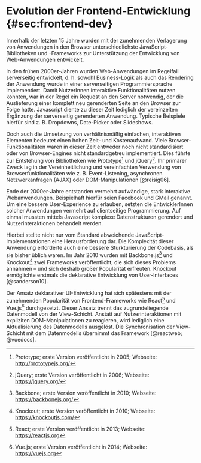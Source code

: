 # Evolution der Frontend-Entwicklung {#sec:frontend-dev}

Innerhalb der letzten 15 Jahre wurden mit der zunehmenden Verlagerung von Anwendungen in den Browser unterschiedlichste JavaScript-Bibliotheken und -Frameworks zur Unterstützung der Entwicklung von Web-Anwendungen entwickelt.

In den frühen 2000er-Jahren wurden Web-Anwendungen im Regelfall serverseitig entwickelt, d. h. sowohl Business-Logik als auch das Rendering der Anwendung wurde in einer serverseitigen Programmiersprache implementiert. Damit NutzerInnen interaktive Funktionalitäten nutzen konnten, war in der Regel ein Request an den Server notwendig, der die Auslieferung einer komplett neu gerenderten Seite an den Browser zur Folge hatte. Javascript diente zu dieser Zeit lediglich der vereinzelten Ergänzung der serverseitig gerenderten Anwendung. Typische Beispiele hierfür sind z. B. Dropdowns, Date-Picker oder Slideshows.

Doch auch die Umsetzung von verhältnismäßig einfachen, interaktiven Elementen bedeutet einen hohen Zeit- und Kostenaufwand. Viele Browser-Funktionalitäten waren in dieser Zeit entweder noch nicht standardisiert oder von Browser-Engines nicht standardgetreu implementiert. Dies führte zur Entstehung von Bibliotheken wie Prototype[^prototype] und jQuery[^jquery]. Ihr primärer Zweck lag in der Vereinheitlichung und vereinfachten Verwendung von Browserfunktionalitäten wie z. B. Event-Listening, asynchronen Netzwerkanfragen (AJAX) oder DOM-Manipulationen [@reisig06].

Ende der 2000er-Jahre entstanden vermehrt aufwändige, stark interaktive Webanwendungen. Beispielhaft hierfür seien Facebook und GMail genannt. Um eine bessere User-Experience zu erlauben, setzten die EntwicklerInnen solcher Anwendungen vermehrt auf clientseitige Programmierung. Auf einmal mussten mittels Javascript komplexe Datenstrukturen gerendert und Nutzerinteraktionen behandelt werden.

Hierbei stellte nicht nur vom Standard abweichende JavaScript-Implementationen eine Herausforderung dar. Die Komplexität dieser Anwendung erforderte auch eine bessere Sturkturierung der Codebasis, als sie bisher üblich waren. Im Jahr 2010 wurden mit Backbone.js[^backbone] und Knockout[^knockout] zwei Frameworks veröffentlicht, die sich dieses Problems annahmen – und sich deshalb großer Popularität erfreuten. Knockout ermöglichte erstmals die deklarative Entwicklung von User-Interfaces [@sanderson10].

Der Ansatz deklarativer UI-Entwicklung hat sich spätestens mit der zunehmenden Popularität von Frontend-Frameworks wie React[^react] und Vue.js[^vuejs] durchgesetzt. Dieser Ansatz trennt das zugrundeliegende Datenmodell von der View-Schicht. Anstatt auf Nutzerinteraktionen mit expliziten DOM-Manipulationen zu reagieren, wird lediglich eine Aktualisierung des Datenmodells ausgelöst. Die Synchronisation der View-Schicht mit dem Datenmodells übernimmt das Framework [@reactweb; @vuedocs].

[^prototype]: Prototype; erste Version veröffentlicht in 2005; Webseite: <http://prototypejs.org/>
[^jquery]: jQuery; erste Version veröffentlicht in 2006; Webseite: <https://jquery.org/>
[^backbone]: Backbone; erste Version veröffentlicht in 2010; Webseite: <https://backbonejs.org/>
[^knockout]: Knockout; erste Version veröffentlicht in 2010; Webseite: <https://knockoutjs.com/>
[^react]: React; erste Version veröffentlicht in 2013; Webseite: <https://reactjs.org>
[^vuejs]: Vue.js; erste Version veröffentlicht in 2014; Webseite: <https://vuejs.org>
